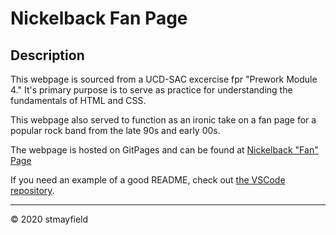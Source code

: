 # Nickelback Fan Page

## Description 

This webpage is sourced from a UCD-SAC excercise fpr "Prework Module 4." It's primary purpose is to serve as practice for understanding the fundamentals of HTML and CSS. 

This webpage also served to function as an ironic take on a fan page for a popular rock band from the late 90s and early 00s.

The webpage is hosted on GitPages and can be found at [Nickelback "Fan" Page](#)

If you need an example of a good README, check out [the VSCode repository](https://github.com/microsoft/vscode).

---
© 2020 stmayfield

